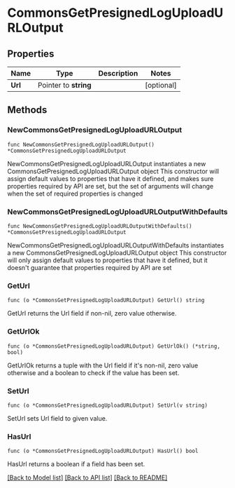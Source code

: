# CommonsGetPresignedLogUploadURLOutput

## Properties

Name | Type | Description | Notes
------------ | ------------- | ------------- | -------------
**Url** | Pointer to **string** |  | [optional] 

## Methods

### NewCommonsGetPresignedLogUploadURLOutput

`func NewCommonsGetPresignedLogUploadURLOutput() *CommonsGetPresignedLogUploadURLOutput`

NewCommonsGetPresignedLogUploadURLOutput instantiates a new CommonsGetPresignedLogUploadURLOutput object
This constructor will assign default values to properties that have it defined,
and makes sure properties required by API are set, but the set of arguments
will change when the set of required properties is changed

### NewCommonsGetPresignedLogUploadURLOutputWithDefaults

`func NewCommonsGetPresignedLogUploadURLOutputWithDefaults() *CommonsGetPresignedLogUploadURLOutput`

NewCommonsGetPresignedLogUploadURLOutputWithDefaults instantiates a new CommonsGetPresignedLogUploadURLOutput object
This constructor will only assign default values to properties that have it defined,
but it doesn't guarantee that properties required by API are set

### GetUrl

`func (o *CommonsGetPresignedLogUploadURLOutput) GetUrl() string`

GetUrl returns the Url field if non-nil, zero value otherwise.

### GetUrlOk

`func (o *CommonsGetPresignedLogUploadURLOutput) GetUrlOk() (*string, bool)`

GetUrlOk returns a tuple with the Url field if it's non-nil, zero value otherwise
and a boolean to check if the value has been set.

### SetUrl

`func (o *CommonsGetPresignedLogUploadURLOutput) SetUrl(v string)`

SetUrl sets Url field to given value.

### HasUrl

`func (o *CommonsGetPresignedLogUploadURLOutput) HasUrl() bool`

HasUrl returns a boolean if a field has been set.


[[Back to Model list]](../README.md#documentation-for-models) [[Back to API list]](../README.md#documentation-for-api-endpoints) [[Back to README]](../README.md)



